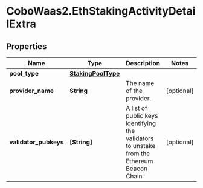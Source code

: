 # CoboWaas2.EthStakingActivityDetailExtra

## Properties

Name | Type | Description | Notes
------------ | ------------- | ------------- | -------------
**pool_type** | [**StakingPoolType**](StakingPoolType.md) |  | 
**provider_name** | **String** | The name of the provider. | [optional] 
**validator_pubkeys** | **[String]** | A list of public keys identifying the validators to unstake from the Ethereum Beacon Chain. | [optional] 


